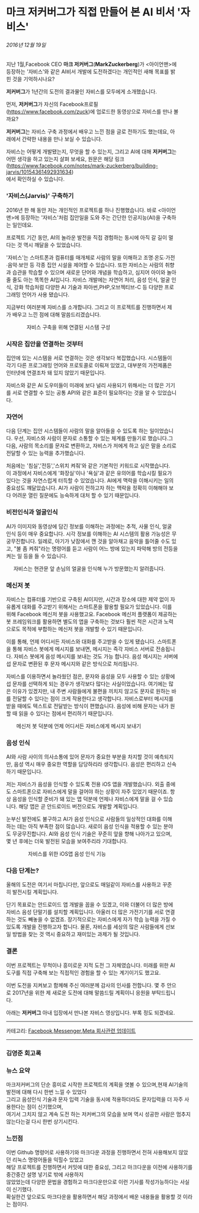 마크 저커버그가 직접 만들어 본 AI 비서 '자비스'
===============================================    
###### 2016년 12월 19일

지난 1월,Facebook CEO **마크 저커버그**(**MarkZuckerberg**)가 <아이언맨>에   
등장하는 '자비스'와 같은 AI비서 개발에 도전하겠다는 개인적인 새해 목표를 밝   
힌 것을 기억하시나요?   

**저커버그**가 1년간의 도전의 결과물인 자비스를 모두에게 소개했습니다.

먼저, **저커버그**가 자신의 Facebook프로필   
(<https://www.facebook.com/zuck>)에 업로드한 동영상으로 자비스를 만나 볼    
까요?     

**저커버그**는 자비스 구축 과정에서 배우고 느낀 점을 글로 전하기도 했는데요, 아   
래에서 간략한 내용을 만나 보실 수 있습니다.   

자비스는 어떻게 개발됐는지, 무엇을 할 수 있는지, 그리고 AI에 대해 **저커버그**는    
어떤 생각을 하고 있는지 살펴 보세요, 원문은 해당 링크   
(<https://www.facebook.com/notes/mark-zuckerberg/building-jarvis/10154361492931634>)   
에서 확인하실 수 있습니다.

### '자비스(Jarvis)' 구축하기

2016년 한 해 동안 저는 개인적인 프로젝트를 하나 진행했습니다. 바로 <아이언   
맨>에 등장하는 '자비스'처럼 집안일을 도와 주는 간단한 인공지능(AI)을 구축하   
는 일인데요.

프로젝트 기간 동안, AI의 놀라운 발전을 직접 경험하는 동시에 아직 갈 길이 멀   
다는 것 역시 깨달을 수 있었습니다.

'자비스'는 스마트폰과 컴퓨터를 매개체로 사람의 말을 이해하고 조명∙온도∙가전   
∙음악∙보안 등 각종 집안 시설을 제어할 수 있습니다. 또한 자비스는 사람의 취향   
과 습관을 학습할 수 있으며 새로운 단어와 개념을 학습하고, 심지어 아이와 놀아    
줄 줄도 아는 똑똑한 AI입니다. 자비스 개발에는 자연어 처리, 음성 인식, 얼굴 인   
식, 강화 학습처럼 다양한 AI 기술과 파아썬,PHP,오브젝티브-C 등 다양한 프로    
그래밍 언어가 사용 됐습니다.

지금부터 여러분께 자비스를 소개합니다. 그리고 이 프로젝트를 진행하면서 제   
가 배우고 느낀 점에 대해 말씀드리겠습니다.

&nbsp;&nbsp;&nbsp;&nbsp;&nbsp;&nbsp;&nbsp;&nbsp;&nbsp;&nbsp;&nbsp;&nbsp;&nbsp;&nbsp;자비스 구축을 위해 연결된 시스템 구성

### 시작은 집안을 연결하는 것부터

집안에 있는 시스템을 서로 연결하는 것은 생각보다 복잡했습니다. 시스템들이   
각기 다른 프로그래밍 언어와 프로토콜로 이뤄져 있었고, 대부분의 가전제품은    
인터넷에 연결조차 돼 있지 않았기 때문입니다.   

자비스와 같은 AI 도우미들이 미래에 보다 널리 사용되기 위해서는 더 많은 기기   
를 서로 연결할 수 있는 공통 API와 같은 표준이 필요하다는 것을 알 수 있었습니   
다.

### 자연어

다음 단계는 집안 시스템들이 사람의 말을 알아들을 수 있도록 하는 일이었습니   
다. 우선, 자비스와 사람이 문자로 소통할 수 있는 체계를 만들기로 했습니다.그   
다음, 사람의 목소리를 문자로 변환하고, 자비스가 저에게 하고 싶은 말을 소리로   
전달할 수 있는 능력을 추가했습니다.

처음에는 '침실','전등','스위치 켜줘'와 같은 기본적인 키워드로 시작했습니다.   
이 과정에서 자비스에게 '화장실'이나 '욕실'과 같은 유의어를 학습시킬 필요가   
있다는 것을 자연스럽게 터득할 수 있었습니다. AI에게 맥락을 이해시키는 일의   
중요성도 꺠달았습니다. AI가 사람이 전하고자 하는 맥락을 정확히 이해해야 보   
다 어려운 열린 질문에도 능숙하게 대처 할 수 있기 때문입니다.

### 비전인식과 얼굴인식

AI가 이미지와 동영상에 담긴 정보를 이해하는 과정에는 추적, 사물 인식, 얼굴   
인식 등이 매우 중요합니다. 시각 정보를 이해하는 AI 시스템의 활용 가능성은 무    
궁무진합니다. 일례로, 아기가 낮잠에서 깬 것을 알아채고 음악을 틀어줄 수도 있   
고, "불 좀 켜줘"라는 명령어를 듣고 사람이 어느 방에 있는지 파악해 방의 전등을   
켜는 일 등을 들 수 있습니다.

&nbsp;&nbsp;&nbsp;&nbsp;&nbsp;자비스는 현관문 앞 손님의 얼굴을 인식해 누가 방문했는지 알려줍니다.

### 메신저 봇

자비스는 컴퓨터를 기반으로 구축된 AI이지만, 시간과 장소에 대한 제약 없이 자   
유롭게 대화를 주고받기 위해서는 스마트폰을 활용할 필요가 있었습니다. 이를   
위해 Facebook 메신저 봇을 사용했고요. Facebook 메신저 플랫폼이 제공하는    
봇 프레임워크를 활용하면 별도의 앱을 구축하는 것보다 훨씬 적은 시간과 노력   
으로도 목적에 부합하는 메신저 봇을 개발할 수 있기 때문입니다.

이를 통해, 언제 어디서든 자비스와 대화를 주고받을 수 있게 됐습니다. 스마트폰   
을 통해 자비스 봇에게 메시지를 보내면, 메시지는 즉각 자비스 서버로 전송됩니   
다. 자비스 봇에게 음성 메시지를 보내는 것도 가능 합니다. 음성 메시지는 서버에    
섭 문자로 변환된 후 문자 메시지와 같은 방식으로 처리됩니다.

자비스를 이용하면서 놀라웠던 점은, 문자와 음성을 모두 사용할 수 있는 상황에    
섭 문자를 선택하게 되는 경우가 생각보다 많다는 사실이었습니다. 여기에는 많    
은 이유가 있겠지만, 내 주변 사람들에게 불편을 끼치지 않고도 문자로 원하는 바   
를 전달할 수 있다는 점이 크게 작용한다고 생각합니다. 자비스로부터 메시지를    
받을 때에도 텍스트로 전달받는 방식이 편했습니다. 음성에 비해 문자는 내가 원    
할 때 읽을 수 있다는 점에서 편리하기 때문입니다.

&nbsp;&nbsp;&nbsp;&nbsp;&nbsp;&nbsp;&nbsp;메신저 봇 덕분에 언제 어디서든 자비스에게 메시지 보내기

### 음성 인식

AI와 사람 사이의 의사소통에 있어 문자가 중요한 부분을 차지할 것이 예측되지   
만, 음성 역시 매우 중요한 역할을 담당하리라 생각합니다. 음성은 편리하고 신속   
하기 때문입니다.

저는 자비스가 음성을 인식할 수 있도록 전용 iOS 앱을 개발했습니다. 외출 중에    
도 스마트폰으로 자비스에게 말을 걸어야 하는 상황이 자주 있었기 때문이죠. 항   
상 음성을 인식할 준비가 돼 있는 앱 덕분에 언제나 자비스에게 말을 걸 수 있습   
니다. 해당 앱은 곧 안드로이드 버전으로도 개발할 계획입니다.

눈부신 발전에도 불구하고 AI가 음성 인식으로 사람들의 일상적인 대화를 이해   
하는 데는 아직 부족한 점이 많습니다. 새로이 음성 인식을 적용할 수 있는 분야    
도 무궁무진합니다. AI와 음성 인식 기술은 꾸준히 앞을 향해 나아가고 있으며,    
몇 년 후에는 더욱 발전된 모습을 보여주리라 기대합니다. 

&nbsp;&nbsp;&nbsp;&nbsp;&nbsp;&nbsp;&nbsp;&nbsp;&nbsp;&nbsp;&nbsp;&nbsp;&nbsp;&nbsp;&nbsp;자비스를 위한 iOS앱 음성 인식 기능

### 다음 단계는?

올해의 도전은 여기서 마칩니다만, 앞으로도 매일같이 자비스를 사용하고 꾸준   
히 발전시킬 계획입니다.

단기 목표로는 안드로이드 앱 개발을 꼽을 수 있겠고, 이와 더불어 더 많은 방에    
자비스 음성 단말기를 설치할 계획입니다. 아울러 더 많은 가전기기를 서로 연결    
하는 것도 빼놓을 수 없겠죠. 장기적으로는 자비스에게 자가 학습 능력을 가질 수   
있도록 개발을 진행하고자 합니다. 물론, 자비스를 세상의 많은 사람들에게 선보   
일 방법을 찾는 것 역시 중요하고 재미있는 과제가 될 것입니다.

### 결론

이번 프로젝트는 무척이나 흥미로운 지적 도전 그 자체였습니다. 미래를 위한 AI   
도구를 직접 구축해 보는 직접적인 경험을 할 수 있는 계기이기도 했고요.

이번 도전을 지켜보고 함께해 주신 여러분께 감사의 인사를 전합니다. 몇 주 안으    
로 2017년을 위한 제 새로운 도전에 대해 말씀드릴 계획이니 응원을 부탁드립니   
다.


아래는 **저커버그** 아내 입장에서 만나본 자비스 영상입니다. 부록 정도 되겠네요.

---   

카테고리:
[Facebook](https://about.fb.com/ko/news/category/technologies/facebook-app/),[Messenger](https://about.fb.com/ko/news/category/technologies/messenger/),[Meta 회사관련 업데이트](https://about.fb.com/ko/news/category/meta/)   

---

### 김영준 회고록

### 뉴스 요약

마크저커버그의 단순 흥미로 시작한 프로젝트의 계획을 엿볼 수 있으며,현재 AI기술의 발전에 대해 다시 한번 느낄 수 있었다   
그리고 음성인식 기술과 문자 입력 기술을 동시에 적용하더라도 문자입력을 더 자주 사용한다는 점이 신기했으며,   
여기서 그치지 않고 계속 도전 하는 저커버그의 모습을 보며 역시 성공한 사람은 멈추지 않는다는걸 다시 한번 상기시킨다.

### 느낀점

이번 Github 명령어로 사용하기와 마크다운 과정을 진행하면서 전혀 사용해보지 않았던 리눅스 명령어들을 익힐수 있었고    
해당 프로젝트를 진행하면서 커밋에 대한 중요성, 그리고 마크다운을 이전에 사용하기를 중간중간 설명 넣기로 밖에 사용하지   
않았었는데 다양한 문법을 경험하고 마크다운만으로 이런 기사를 작성가능하다는 사실이 신기했다.    
확실한건 앞으로도 마크다운을 활용하면서 해당 과정에서 배운 내용들을 활용할 것 이라는 점이다.
